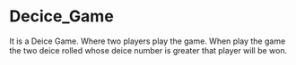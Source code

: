 # Decice_Game
It is a Deice Game. Where two players play the game. When play the game the two deice rolled whose deice number is greater that player will be won.
